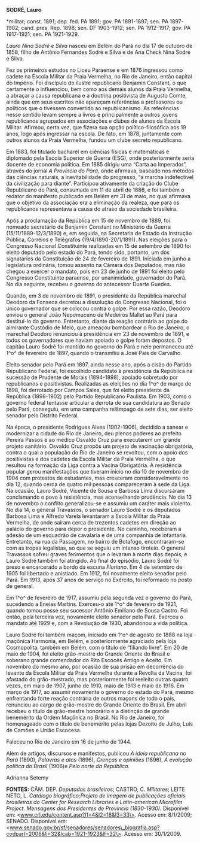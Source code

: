 **SODRÉ, Lauro**

\*militar; const. 1891; dep. fed. PA 1891; gov. PA 1891-1897; sen. PA
1897-1902; cand. pres. Rep. 1898; sen. DF 1903-1912; sen. PA 1912-1917;
gov. PA 1917-1921; sen. PA 1921-1929.

*Lauro Nina Sodré e Silva* nasceu em Belém do Pará no dia 17 de outubro
de 1858, filho de Antônio Fernandes Sodré e Silva e de Ana Check Nina
Sodré e Silva.

Fez os primeiros estudos no Liceu Paraense e em 1876 ingressou como
cadete na Escola Militar da Praia Vermelha, no Rio de Janeiro, então
capital do Império. Foi discípulo do ilustre republicano Benjamin
Constant, o que certamente o influenciou, bem como aos demais alunos da
Praia Vermelha, a abraçar a causa republicana e a doutrina positivista
de Augusto Comte, ainda que em seus escritos não apareçam referências a
professores ou políticos que o tivessem convertido ao republicanismo. As
referências nesse sentido levam sempre a livros e principalmente a
outros jovens republicanos agrupados em associações e clubes de alunos
da Escola Militar. Afirmou, certa vez, que fizera sua opção
político-filosófica aos 19 anos, logo após ingressar na escola. De fato,
em 1878, juntamente com outros alunos da Praia Vermelha, fundou um clube
secreto republicano.

Em 1883, foi titulado bacharel em ciências físicas e matemáticas e
diplomado pela Escola Superior de Guerra (ESG), onde posteriormente
seria docente de economia política. Em 1885 dirigiu uma “Carta ao
Imperador”, através do jornal *A Província do Pará,* onde afirmava,
baseado nos métodos das ciências naturais, a inevitabilidade do
progresso, “a marcha indefectível da civilização para diante”.
Participou ativamente da criação do Clube Republicano do Pará, consumada
em 11 de abril de 1886, e foi também o redator do manifesto publicado em
Belém em 31 de maio, no qual afirmava que o objetivo da associação era a
eliminação da realeza, que para os republicanos representava a causa do
atraso da sociedade brasileira.

Após a proclamação da República em 15 de novembro de 1889, foi nomeado
secretário de Benjamin Constant no Ministério da Guerra
(15/11/1889-12/3/1890) e, em seguida, na Secretaria de Estado da
Instrução Pública, Correios e Telégrafos (19/4/1890-20/1/1891). Nas
eleições para o Congresso Nacional Constituinte realizadas em 15 de
setembro de 1890 foi eleito deputado pelo estado do Pará, tendo sido,
portanto, um dos signatários da Constituição de 24 de fevereiro de 1891.
Iniciada em junho a legislatura ordinária, tomou assento na Câmara dos
Deputados, mas não chegou a exercer o mandato, pois em 23 de junho de
1891 foi eleito pelo Congresso Constituinte paraense, por unanimidade,
governador do Pará. No dia seguinte, recebeu o governo do antecessor
Duarte Guedes.

Quando, em 3 de novembro de 1891, o presidente da República marechal
Deodoro da Fonseca decretou a dissolução do Congresso Nacional, foi o
único governador que se colocou contra o golpe. Por essa razão, Deodoro
enviou o general João Nepomuceno de Medeiros Mallet ao Pará para
destituí-lo do governo. Entretanto, diante da reação contrária ao golpe
do almirante Custódio de Melo, que ameaçou bombardear o Rio de Janeiro,
o marechal Deodoro renunciou à presidência em 23 de novembro de 1891, e
todos os governadores que haviam apoiado o golpe foram depostos. O
capitão Lauro Sodré foi mantido no governo do Pará e nele permaneceu até
1^o^ de fevereiro de 1897, quando o transmitiu a José Pais de Carvalho.

Eleito senador pelo Pará em 1897, ainda nesse ano, após a cisão do
Partido Republicano Federal, foi escolhido candidato à presidência da
República na sucessão de Prudente de Morais (1894-1898), apoiado
sobretudo por republicanos e positivistas. Realizadas as eleições no dia
1^o^ de março de 1898, foi derrotado por Campos Sales, que foi eleito
presidente da República (1898-1902) pelo Partido Republicano Paulista.
Em 1903, como o governo federal tentasse articular a derrota de sua
candidatura ao Senado pelo Pará, conseguiu, em uma campanha relâmpago de
sete dias, ser eleito senador pelo Distrito Federal.

Na época, o presidente Rodrigues Alves (1902-1906), decidido a sanear e
modernizar a cidade do Rio de Janeiro, deu plenos poderes ao prefeito
Pereira Passos e ao médico Osvaldo Cruz para executarem um grande
projeto sanitário. Osvaldo Cruz propôs um projeto de vacinação
obrigatória, contra o qual a população do Rio de Janeiro se revoltou,
com o apoio dos positivistas e dos cadetes da Escola Militar da Praia
Vermelha, o que resultou na formação da Liga contra a Vacina
Obrigatória. A resistência popular gerou manifestações que tiveram
início no dia 10 de novembro de 1904 com protestos de estudantes, mas
cresceram consideravelmente no dia 12, quando cerca de quatro mil
pessoas compareceram à sede da Liga. Na ocasião, Lauro Sodré, Vicente de
Sousa e Barbosa Lima discursaram conclamando o povo à resistência, mas
aconselhando prudência. No dia 13 de novembro o conflito generalizou-se
e assumiu um caráter mais violento. No dia 14, o general Travassos, o
senador Lauro Sodré e os deputados Barbosa Lima e Alfredo Varela
levantaram a Escola Militar da Praia Vermelha, de onde saíram cerca de
trezentos cadetes em direção ao palácio do governo para depor o
presidente. No caminho, receberam a adesão de um esquadrão de cavalaria
e de uma companhia de infantaria. Entretanto, na rua da Passagem, no
bairro de Botafogo, encontraram-se com as tropas legalistas, ao que se
seguiu um intenso tiroteio. O general Travassos sofreu graves ferimentos
que o levaram à morte dias depois, e Lauro Sodré também foi atingido. Ao
final do episódio, Lauro Sodré foi preso e encarcerado a bordo da escuna
*Floriano*. Em 4 de setembro de 1905 foi libertado e anistiado. Em 1912,
foi novamente eleito senador pelo Pará. Em 1913, após 37 anos de serviço
no Exército, foi reformado no posto de general.

Em 1^o^ de fevereiro de 1917, assumiu pela segunda vez o governo do
Pará, sucedendo a Eneias Martins. Exerceu-o até 1^o^ de fevereiro de
1921, quando tomou posse seu sucessor Antônio Emiliano de Sousa Castro.
Foi então, pela terceira vez, novamente eleito senador pelo Pará.
Exerceu o mandato até 1929 e, com a Revolução de 1930, abandonou a vida
política.

Lauro Sodré foi também maçom, iniciado em 1^o^ de agosto de 1888 na loja
maçônica Harmonia, em Belém, e posteriormente agraciado pela loja
Cosmopolita, também em Belém, com o título de “filiando livre”. Em 20 de
maio de 1904, foi eleito grão-mestre do Grande Oriente do Brasil e
soberano grande comendador do Rito Escocês Antigo e Aceito. Em novembro
do mesmo ano, por ocasião de sua prisão em decorrência do levante da
Escola Militar da Praia Vermelha durante a Revolta da Vacina, foi
afastado do grão-mestrado, mas posteriormente foi reeleito outras quatro
vezes, em maio de 1907, junho de 1910, maio de 1913 e maio de 1916. Em
março de 1917, ao assumir novamente o governo do estado do Pará, mesmo
enfrentando forte reação contrária de outros maçons de todo o país,
renunciou ao cargo de grão-mestre do Grande Oriente do Brasil. Em abril
recebeu o título de grão-mestre honorário e a distinção de grande
benemérito da Ordem Maçônica no Brasil. No Rio de Janeiro, foi
homenageado com o título de benemérito pelas lojas Dezoito de Julho,
Luís de Camões e União Escocesa.

Faleceu no Rio de Janeiro em 16 de junho de 1944.

Além de artigos, discursos e manifestos, publicou *A ideia republicana
no Pará* (1890), *Palavras e atos* (1896), *Crenças e opiniões* (1896),
*A evolução política do Brasil* (1906)e *Pelo norte da República.*

Adrianna Setemy

**FONTES:** CÂM. DEP. *Deputados brasileiros*; CASTRO, C. *Militares*;
LEITE NETO, L. *Catálogo biográfico;*Projeto de imagem de publicações
oficiais brasileiras do Center for Research Libraries e Latin-american
Microfilm Project. *Mensagens dos Presidentes de Província*
(1830-1930)*.* Disponível em:
\<www.crl.edu/content.asp?l1=4&l2=18&l3=33\>. Acesso em: 8/1/2009;
SENADO. Disponível em:
\<www.senado.gov.br/sf/senadores/senadores\_biografia.asp?codparl=2006&li=32&lcab=1921-1923&lf=32\>.
Acesso em: 30/1/2009.
